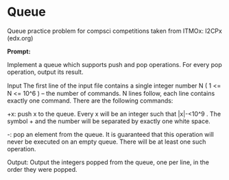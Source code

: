 # Queue
Queue practice problem for compsci competitions taken from ITMOx: I2CPx (edx.org)

**Prompt:**

Implement a queue which supports push and pop operations. For every pop operation, output its result.

Input
The ﬁrst line of the input ﬁle contains a single integer number N ( 1 <= N <= 10^6 ) – the number of commands. N lines follow, each line contains exactly one command. There are the following commands:

+x: push x to the queue. Every x will be an integer such that |x|-<10^9 . The symbol + and the number will be separated by exactly one white space.

-: pop an element from the queue. It is guaranteed that this operation will never be executed on an empty queue. There will be at least one such operation.

Output:
Output the integers popped from the queue, one per line, in the order they were popped.

